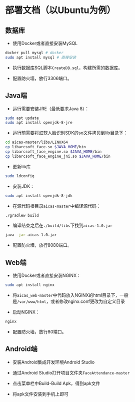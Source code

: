 # 部署文档（以Ubuntu为例）

## 数据库

- 使用Docker或者直接安装MySQL

```bash
docker pull mysql # docker
sudo apt install mysql # 直接安装
```

- 执行数据库SQL脚本`CreateDB.sql`，构建所需的数据库。

- 配置防火墙，放行3306端口。

## Java端

- 运行需要安装JRE（最低要求Java 8）：

```bash
sudo apt update
sudo apt install openjdk-8-jre
```

- 运行前需要将虹软人脸识别SDK的so文件拷贝到lib目录下：

```bash
cd aicas-master/libs/LINUX64
cp libarcsoft_face.so $JAVA_HOME/bin
cp libarcsoft_face_engine.so $JAVA_HOME/bin
cp libarcsoft_face_engine_jni.so $JAVA_HOME/bin
```

- 更新lib库

```bash
sudo ldconfig
```

- 安装JDK：

```bash
sudo apt install openjdk-8-jdk
```

- 在源代码根目录`aicas-master`中编译源代码：

```bash
./gradlew build
```

- 编译结束之后在`./build/libs`下找到`aicas-1.0.jar`

```bash
java -jar aicas-1.0.jar
```

- 配置防火墙，放行8080端口。

## Web端

- 使用Docker或者直接安装NGINX：

```bash
sudo apt install nginx
```

- 将`aicas_web-master`中代码放入NGINX的html目录下，一般是`/var/www/html`，或者修改nginx.conf更改为自定义目录

- 启动NGINX：

```bash
nginx
```

- 配置防火墙，放行80端口。

## Android端

- 安装Android集成开发环境Android Studio

- 通过Android Studio打开项目文件夹`FaceAttendance-master`

- 点击菜单栏中Build-Build Apk，得到apk文件

- 将apk文件安装到手机上即可